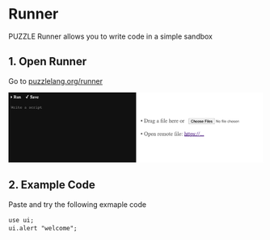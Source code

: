 # Runner

PUZZLE Runner allows you to write code in a simple sandbox

## 1. Open Runner

Go to [puzzlelang.org/runner](https://puzzlelang.org/runner)

![Runner](assets/runner.png)

## 2. Example Code

Paste and try the following exmaple code

```puzzle
use ui;
ui.alert "welcome";
```